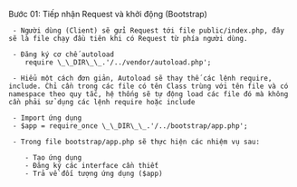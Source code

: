 Bước 01: Tiếp nhận Request và khởi động (Bootstrap)

     - Người dùng (Client) sẽ gửi Request tới file public/index.php, đây sẽ là file chạy đầu tiên khi có Request từ phía người dùng.

     - Đăng ký cơ chế autoload
        require \_\_DIR\_\_.'/../vendor/autoload.php';

     - Hiểu một cách đơn giản, Autoload sẽ thay thế các lệnh require, include. Chỉ cần trong các file có tên Class trùng với tên file và có namespace theo quy tắc, hệ thống sẽ tự động load các file đó mà không cần phải sử dụng các lệnh require hoặc include

     - Import ứng dụng
     - $app = require_once \_\_DIR\_\_.'/../bootstrap/app.php';

     - Trong file bootstrap/app.php sẽ thực hiện các nhiệm vụ sau:

        - Tạo ứng dụng
        - Đăng ký các interface cần thiết
        - Trả về đối tượng ứng dụng ($app)
